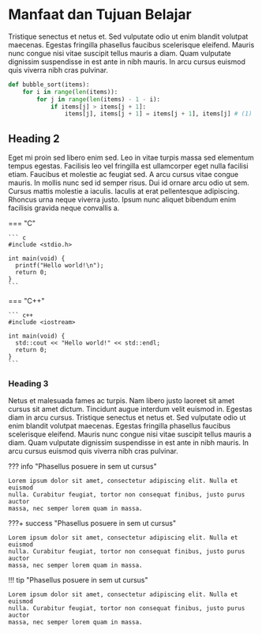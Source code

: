 # Manfaat dan Tujuan Belajar

Tristique senectus et netus et. Sed vulputate odio ut enim blandit
volutpat maecenas. Egestas fringilla phasellus faucibus scelerisque eleifend.
Mauris nunc congue nisi vitae suscipit tellus mauris a diam. Quam vulputate
dignissim suspendisse in est ante in nibh mauris. In arcu cursus euismod quis
viverra nibh cras pulvinar.

``` python title="bubble_sort.py" linenums="1"
def bubble_sort(items):
    for i in range(len(items)):
        for j in range(len(items) - 1 - i):
            if items[j] > items[j + 1]:
                items[j], items[j + 1] = items[j + 1], items[j] # (1)
```

## Heading 2
Eget mi proin sed libero enim sed. Leo in vitae turpis massa sed elementum
tempus egestas. Facilisis leo vel fringilla est ullamcorper eget nulla facilisi
etiam. Faucibus et molestie ac feugiat sed. A arcu cursus vitae congue mauris.
In mollis nunc sed id semper risus. Dui id ornare arcu odio ut sem. Cursus
mattis molestie a iaculis. Iaculis at erat pellentesque adipiscing. Rhoncus urna
neque viverra justo. Ipsum nunc aliquet bibendum enim facilisis gravida neque
convallis a.

=== "C"

    ``` c
    #include <stdio.h>

    int main(void) {
      printf("Hello world!\n");
      return 0;
    }
    ```

=== "C++"

    ``` c++
    #include <iostream>

    int main(void) {
      std::cout << "Hello world!" << std::endl;
      return 0;
    }
    ```

### Heading 3
Netus et malesuada fames ac turpis. Nam libero justo laoreet sit amet cursus
sit amet dictum. Tincidunt augue interdum velit euismod in. Egestas diam in
arcu cursus. Tristique senectus et netus et. Sed vulputate odio ut enim blandit
volutpat maecenas. Egestas fringilla phasellus faucibus scelerisque eleifend.
Mauris nunc congue nisi vitae suscipit tellus mauris a diam. Quam vulputate
dignissim suspendisse in est ante in nibh mauris. In arcu cursus euismod quis
viverra nibh cras pulvinar.

??? info "Phasellus posuere in sem ut cursus"

    Lorem ipsum dolor sit amet, consectetur adipiscing elit. Nulla et euismod
    nulla. Curabitur feugiat, tortor non consequat finibus, justo purus auctor
    massa, nec semper lorem quam in massa.

???+ success "Phasellus posuere in sem ut cursus"

    Lorem ipsum dolor sit amet, consectetur adipiscing elit. Nulla et euismod
    nulla. Curabitur feugiat, tortor non consequat finibus, justo purus auctor
    massa, nec semper lorem quam in massa.

!!! tip "Phasellus posuere in sem ut cursus"

    Lorem ipsum dolor sit amet, consectetur adipiscing elit. Nulla et euismod
    nulla. Curabitur feugiat, tortor non consequat finibus, justo purus auctor
    massa, nec semper lorem quam in massa.
